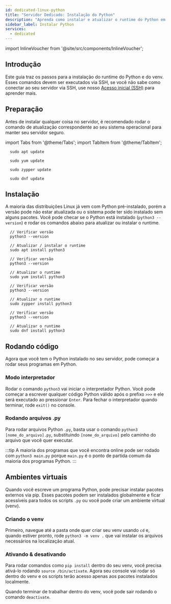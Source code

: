 ```yaml
---
id: dedicated-linux-python
title: "Servidor Dedicado: Instalação do Python"
description: "Aprenda como instalar e atualizar o runtime do Python em várias distribuições Linux para garantir um ambiente seguro e atualizado → Saiba mais agora"
sidebar_label: Instalar Python
services:
  - dedicated
---
```


import InlineVoucher from '@site/src/components/InlineVoucher';

## Introdução

Este guia traz os passos para a instalação do runtime do Python e do venv. Esses comandos devem ser executados via SSH, se você não sabe como conectar ao seu servidor via SSH, use nosso [Acesso inicial (SSH)](vserver-linux-ssh.md) para aprender mais.

<InlineVoucher />

## Preparação

Antes de instalar qualquer coisa no servidor, é recomendado rodar o comando de atualização correspondente ao seu sistema operacional para manter seu servidor seguro.

import Tabs from '@theme/Tabs';
import TabItem from '@theme/TabItem';

<Tabs>
<TabItem value="ubuntu-debian" label="Ubuntu & Debian" default>

```
  sudo apt update
```

</TabItem>
<TabItem value="centos" label="CentOS">

```
  sudo yum update
```

</TabItem>
<TabItem value="opensuse" label="OpenSUSE">

```
  sudo zypper update
```

</TabItem>
<TabItem value="fedora" label="Fedora">

```
  sudo dnf update
```

</TabItem>
</Tabs>

## Instalação

A maioria das distribuições Linux já vem com Python pré-instalado, porém a versão pode não estar atualizada ou o sistema pode ter sido instalado sem alguns pacotes. Você pode checar se o Python está instalado (`python3 --version`) e rodar os comandos abaixo para atualizar ou instalar o runtime.

<Tabs>
<TabItem value="ubuntu-debian" label="Ubuntu & Debian" default>

```
  // Verificar versão
  python3 --version

  // Atualizar / instalar o runtime
  sudo apt install python3
```

</TabItem>
<TabItem value="centos" label="CentOS">

```
  // Verificar versão
  python3 --version

  // Atualizar o runtime
  sudo yum install python3
```

</TabItem>
<TabItem value="opensuse" label="OpenSUSE">

```
  // Verificar versão
  python3 --version

  // Atualizar o runtime
  sudo zypper install python3
```

</TabItem>
<TabItem value="fedora" label="Fedora">

```
  // Verificar versão
  python3 --version

  // Atualizar o runtime
  sudo dnf install python3
```

</TabItem>
</Tabs>

## Rodando código

Agora que você tem o Python instalado no seu servidor, pode começar a rodar seus programas em Python.

### Modo interpretador

Rodar o comando `python3` vai iniciar o interpretador Python. Você pode começar a escrever qualquer código Python válido após o prefixo `>>>` e ele será executado ao pressionar `Enter`. Para fechar o interpretador quando terminar, rode `exit()` no console.

### Rodando arquivos .py

Para rodar arquivos Python `.py`, basta usar o comando `python3 [nome_do_arquivo].py`, substituindo `[nome_do_arquivo]` pelo caminho do arquivo que você quer executar.

:::tip
A maioria dos programas que você encontra online pode ser rodado com `python3 main.py` porque `main.py` é o ponto de partida comum da maioria dos programas Python.
:::

## Ambientes virtuais

Quando você escreve um programa Python, pode precisar instalar pacotes externos via pip. Esses pacotes podem ser instalados globalmente e ficar acessíveis para todos os scripts `.py` ou você pode criar um ambiente virtual (venv).

### Criando o venv

Primeiro, navegue até a pasta onde quer criar seu venv usando `cd` e, quando estiver pronto, rode `python3 -m venv .` que vai instalar os arquivos necessários na localização atual.

### Ativando & desativando

Para rodar comandos como `pip install` dentro do seu venv, você precisa ativá-lo rodando `source /bin/activate`. Agora seu console vai rodar só dentro do venv e os scripts terão acesso apenas aos pacotes instalados localmente.

Quando terminar de trabalhar dentro do venv, você pode sair rodando o comando `deactivate`.

<InlineVoucher />